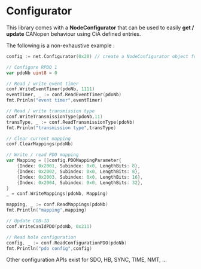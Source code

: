 # Configurator
This library comes with a **NodeConfigurator** that can be used to easily
 **get / update** CANopen behaviour using CiA defined entries.

The following is a non-exhaustive example :

```go
config := net.Configurator(0x20) // create a NodeConfigurator object for node 0x20

// Configure RPDO 1
var pdoNb uint8 = 0

// Read / write event timer
conf.WriteEventTimer(pdoNb, 1111)
eventTimer, _ := conf.ReadEventTimer(pdoNb)
fmt.Prinln("event timer",eventTimer)

// Read / write transmission type
conf.WriteTransmissionType(pdoNb,11)
transType, _ := conf.ReadTransmissionType(pdoNb)
fmt.Prinln("transmission type",transType)

// Clear current mapping
conf.ClearMappings(pdoNb)

// Write / read PDO mapping
var Mapping = []config.PDOMappingParameter{
	{Index: 0x2001, Subindex: 0x0, LengthBits: 8},
	{Index: 0x2002, Subindex: 0x0, LengthBits: 8},
	{Index: 0x2003, Subindex: 0x0, LengthBits: 16},
	{Index: 0x2004, Subindex: 0x0, LengthBits: 32},
}
_ = conf.WriteMappings(pdoNb, Mapping)

mapping, _ := conf.ReadMappings(pdoNb)
fmt.Println("mapping",mapping)

// Update COB-ID
conf.WriteCanIdPDO(pdoNb, 0x211)

// Read hole configuration
config, _ := conf.ReadConfigurationPDO(pdoNb)
fmt.Println("pdo config",config)
```

Other configuration APIs exist for SDO, HB, SYNC, TIME, NMT, ...